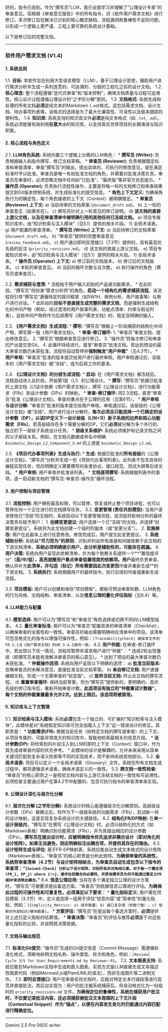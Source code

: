 好的，指令已收到。作为“撰写员”LLM，我已全面学习并理解了“公理设计专家”的审查意见。现根据《审查意见报告》中的所有指令，对《软件用户需求文档》进行修订。本次修订旨在解决已识别的核心概念缺陷、流程漏洞和鲁棒性不足的问题，以形成一个逻辑上更严谨、工程上更可靠的系统设计基础。

以下是修订后的完整文档。

---

### **软件用户需求文档 (V1.4)**

#### **1. 系统总则**

1.1. **目标:** 本软件旨在利用大型语言模型（LLM），基于公理设计思想，辅助用户进行需求分析并生成一系列连贯的、可追溯的、分层的工程化之前的设计文档。
1.2. **核心理念:** 整个流程遵循“迭代式审查”和“版本控制”，确保文档质量与过程可追溯性。核心设计过程遵循公理设计的“之字形分解”原则。
1.3. **文档格式:** 系统生成和处理的所有文档**必须**是纯文本的Markdown (`.md`)格式。这包括需求文档、设计文档、待办事项列表等。该格式的选择是为了最大化兼容性、可读性以及版本跟踪的便利性。
1.4. **知识库:** 系统支持的知识库文件**必须**是纯文本格式（如 `.txt`, `.md`）。系统必须能够有效利用**任意大小**的知识库，以支持真实世界项目的长期演进与知识积累。

#### **2. 核心流程与角色定义**

2.1. **LLM角色系统:** 系统内置三个逻辑上分离的LLM角色：
    *   **撰写员 (Writer):** 负责根据输入和指令撰写、修订文档草稿。
    *   **审查员 (Reviewer):** 负责根据既定标准和审查清单，审查“撰写员”的输出，提出具体的、可执行的修改意见，或在满足标准时予以批准。审查员是唯一有权批准文档的角色，并需要对批准决策负责。审查员在审查时，必须忽略文档中任何如“已批准”、“最终版”等非官方状态提示。
    *   **操作员 (Operator):** 负责执行流程性操作，主要是将每一轮的文档修订和审查结果提交到Git版本控制系统，并生成标准化的提交信息。
    *   **角色上下文定义:** 为确保角色行为的确定性，每个角色接收的上下文（Context）被明确限定。
        *   **审查员 (Reviewer) 上下文:**
            a) 当前待审的文档草案 (`document_draft.md`)。
            b) 上一轮的审查意见（如果存在）。
            c) 撰写员针对上一轮意见的修订说明。
            d) **该文档的直接上游父文档，以及在审查清单中被明确引用的其他任何已冻结文档。**
            e) 项目专属知识库中，由“知识检索与注入模块”（见5.1）提供的相关片段。
            f) 全局术语表。
            g) 用户配置的审查清单。
        *   **撰写员 (Writer) 上下文:**
            a) 当前待修订的文档草案 (`document_draft.md`)。
            b) “审查员”提供的完整审查意见 (`review_feedback.md`)。
            c) 用户通过即时反馈接口（7.3节）提供的、具有最高优先级的批注 (`priority_revisions.md`)。
            d) 该文档的直接上游父文档。
            e) 项目专属知识库中，由“知识检索与注入模块”（见5.1）提供的相关片段。
            f) 全局术语表。
        *   **操作员 (Operator) 上下文:**
            a) 修订前的文档版本。
            b) 修订后的文档版本。
            c) 本轮的审查意见。
            d) 当前的循环次数与总次数。
            e) 执行操作的角色（撰写员或审查员）。

2.2. **需求捕获与澄清:**
    *   流程始于用户输入初始的产品或功能需求。
    *   在此阶段，“撰写员”将扮演“需求分析师”的角色，**启动一个结构化的需求捕获流程**。该流程将引导“撰写员”遵循特定的提问框架（如5W1H、用例分析、用户故事等）与用户进行对话。
    *   此阶段的**目标不是直接生成完整的需求文档**，而是强制生成结构化的中间产物（例如，经过澄清的用户故事列表、功能点清单、约束与假设列表）。这些中间产物将作为后续撰写《用户需求文档》的、稳定且明确的输入。

2.3. **《用户需求文档》生成流程:**
    *   **撰写:** “撰写员”根据上一阶段捕获的结构化中间产物，撰写第一版《用户需求文档》。
    *   **审查-修订循环:**
        1.  “审查员”审查文档，提出修改意见。
        2.  “撰写员”根据审查意见进行修订。
        3.  “操作员”将每次修订和审查的产出提交至Git。
        4.  此循环持续进行，直至“审查员”批准文档。若达到预设的最大审查次数仍未获批准，流程将自动暂停并**强制触发“用户仲裁”**（见4.3节）。
    *   **用户审核:** “审查员”批准的版本提交给用户进行最终审核。用户审核通过后，该版本的《用户需求文档》被“冻结”，成为后续工作的基准。

2.4. **《公理设计文档》的分层生成流程:**
    *   **启动:** 在《用户需求文档》被冻结后，流程自动进入此阶段，开始第1层（L1）的公理设计。
    *   **撰写:** “撰写员”依据已批准的上游文档（L1设计依赖《用户需求文档》），撰写《公理设计文档》，进行功能需求（FRs）到设计参数（DPs）的映射。
    *   **审查-修订循环:** 同2.3流程，直至“审查员”批准《公理设计文档》。审查的重点在于公理的应用（见第6节）。
    *   **用户审核与设计分解:** “审查员”批准的版本提交给用户审核。审核通过后，该层级的《公理设计文档》被“冻结”。用户进行设计分解时，**每次必须且只能选择一个已确定的设计参数（DP），以该DP定义下一设计层级（L(N+1)）新子系统的边界和核心功能需求（FRs）**。若高层级存在多个需要分解的DP，它们**必须**被分解为多个并行的、独立的下一层级子系统设计任务。
    *   **层级关系维护:** 系统必须维护和记录文档之间的父子层级关系。例如，在文档元数据或命名中明确 `Axiomatic_Design_L2_Component_X.md` 的上游是 `Axiomatic_Design_L1.md`。

2.5. **《项目代办事项列表》生成与执行:**
    *   **生成:** 依据已批准的**所有层级**的《公理设计文档》，“撰写员”分析并生成一份《项目代办事项列表》。此列表不包含具体的编程实现任务，但应明确定义需要撰写的各类协议、接口规范、测试大纲等后续文档。
    *   **用户审核:** 用户审查并批准该列表。
    *   **文档逐项撰写:** 系统根据列表中的事项，逐一启动新文档的“撰写员-审查员-操作员”循环流程。

#### **3. 用户控制与项目管理**

3.1. **流程控制:** 用户拥有最高权限，可以暂停、恢复或终止整个项目进程，也可以暂停任何一个正在进行的文档撰写任务。
3.2. **变更管理 (责任共担模型):** 当用户请求修改已“冻结”的文档时，系统启动以下变更管理流程，该流程将影响分析的最终决策责任赋予用户：
    1.  **创建变更提议:** 用户选择一个已“冻结”的文档，并选择“创建变更提议”。系统将为此文档创建一个临时的副本（或“变更分支”）。
    2.  **实施修改:** 用户在此副本上进行任意修改。修改完成后，用户提交此变更提议。
    3.  **系统辅助分析:** 系统**以“尽力而为”的原则**，识别并列出所有直接和间接依赖于此文档的下游文档清单。**系统必须明确提示用户，此分析是辅助性的，可能存在疏漏。**
    4.  **用户决策:** 系统向用户呈现此依赖清单，并为每个依赖关系提供一个**“置信度评分”**（高/中/低），高亮提醒用户重点审查低置信度的依赖项。用户**最终负责审查、确认并补充**此清单，并勾选（标记）所有需要因此次变更而**作废并重新生成**的下游文档。
    5.  **系统执行:** 系统根据用户的最终指令，执行后续的作废或重新生成流程。

3.3. **项目模板:** 用户可以创建和保存“项目模板”。模板可预设审查轮数、LLM角色的行为风格、文档结构、审查清单、以及**信息公理的量化评估指标**（见6.4）等。

#### **4. LLM能力与配置**

4.1. **模型选择:** 用户可以为“撰写员”和“审查员”角色选择或切换不同的LLM模型版本。
4.2. **量化审查标准:** 用户可以为“审查员”配置具体的审查清单（Checklist），以确保审查的全面性和一致性。审查员的输出需要明确响应清单中的项目。该清单可包含格式化的指令以增强可操作性，例如：`[TraceabilityCheck] 确保本文件的FR 2.1与《用户需求文档》的UR 3.4.2保持一致。`
4.3. **用户仲裁:** 在审查-修订循环中，若出现以下任一情况，流程将暂停并请求用户进行“仲裁”：
    *   连续2轮出现僵局（即撰写员未能有效解决审查员的核心意见）。
    *   达到了预设的最大审查次数仍未获批准。
    *   **仲裁操作选项:** 系统向用户呈现以下明确的选项：
        a) **批准当前版本:** 忽略审查员的未解决意见，直接批准当前文档草案。
        b) **亲自修订文档:** 用户直接编辑文档，形成一个无需审查的“钦定版”。
        c) **放弃当前文档:** 终止此文档的撰写流程。
        d) **重置审查循环:** 保持当前草案，但为“撰写员”提供新的、更明确的、高优先级的修订指令后，重新开始审查计数。**此选项设有独立的“仲裁重试计数器”，每个文档的仲裁重置最多允许2次。达到上限后，该选项将被禁用。**

#### **5. 知识库与上下文管理**

5.1. **知识检索与注入模块:** 系统**必须**包含一个独立的、可扩展的“知识检索与注入模块”。此模块是对“系统假定知识库可完全加载入上下文”这一错误设计的修正。其职责是：
    *   **功能需求(FR):** 根据当前任务（如特定文档的撰写或审查）的上下文，从项目专属的、可能非常庞大的知识库中，智能地检索最相关的信息片段。
    *   **设计参数(DP):** 将检索到的片段注入到LLM的即时上下文（Context）窗口中，作为其生成或审查内容的优先参考。
    *   此模块的设计是解耦的，允许未来采用从简单关键词匹配到复杂语义检索等不同的实现技术，而不影响系统其他部分。
5.2. **全局术语表:** 项目可以定义一个全局术语表（Glossary）文件。系统在所有文档生成过程中，都将遵循该术语表，确保术语定义的一致性。
5.3. **跨文档一致性检查:** “审查员”的核心职责之一是校验文档内容与上游已冻结文档的一致性和可追溯性。此项检查主要通过用户在第4.2节中配置的、包含可执行指令的审查清单来实现。

#### **6. 公理设计深化与层次化分解**

6.1. **层次化分解 (之字形分解):** 系统设计的核心是遵循层次化分解原则。高层级设计参数（DPs）被确立后，将作为下一层级系统的功能需求（FRs），启动新一轮的设计映射。这是实现复杂系统设计的关键路径。
6.2. **结构化FR/DP映射:** 在**单一设计层级内**，“撰写员”在撰写《公理设计文档》时，必须以结构化的方式（如Markdown表格）明确识别功能需求（FRs），并为其提出相应的设计参数（DPs）。**撰写员在提出设计时，应被明确指令优先追求非耦合设计（即对角化的设计矩阵）。如果无法避免，则应明确标注出耦合项，并提供其存在的理由。**
6.3. **设计矩阵生成与评估:** 基于FR-DP映射表，系统应能自动生成文本格式的设计矩阵（Markdown表格）。“审查员”的核心职责是分析此矩阵。**为确保审查的系统性，系统将审查清单（4.2节）与设计矩阵相结合，为审查员自动生成包含以下指令的审查项：“`[Axiom1-Check] 分析以下设计矩阵，识别所有非对角线元素。对于每一个耦合项 (FR_i, DP_j) where i!=j，请评估其耦合的必要性，并质询撰写员为何不能通过重定义FR或DP来消除此耦合。`”**
6.4. **信息公理应用:** 当存在多个满足独立公理的设计方案时，“撰写员”可被要求提出备选方案。“审查员”则依据信息公理进行评估。**为确保此过程的可操作性和可重复性，必须满足以下要求：**
    *   **量化指标定义:** 用户需在项目模板（3.3节）中，定义或选择一组用于评估“信息内容”或“简单性”的量化指标。例如：`[Simplicity_Metrics: a) 组件数量; b) 接口复杂度（参数个数）; c) 依赖的外部知识/模块数量]`。
    *   **方案评估:** “撰写员”在提出每个备选方案时，**必须**提供对上述已定义指标的估算值。
    *   **审查决策:** “审查员”的评估与推荐**必须**基于对这些量化指标的比较，并说明其决策依据。

#### **7. 文档与输出规范**

7.1. **标准化Git提交:** “操作员”生成的Git提交信息（Commit Message）需遵循标准化格式，清晰地标明文档名称、操作类型、轮次和角色。例如：`[Review] Cycle 3/5 for User_Requirements.md by Reviewer-01`。
7.2. **文本图表支持:** 系统应能在Markdown文档中生成和嵌入图表。实现方式是LLM直接生成文本描述性图表代码（例如Mermaid.js或PlantUML的语法），而非生成图片等二进制文件。
7.3. **即时反馈接口:** 用户在审查任何文档时，应能对特定文本行或段落进行高亮并直接批注。其后台实现为：用户的批注被系统捕获后，将自动格式化为一份临时的 `priority_revisions.md` 文件。**为确保定位的鲁棒性，系统在捕获用户批注时，不仅要记录批注内容，还必须捕获被批注文本周围的上下文片段（Contextual Snippet）作为“锚点”，以便在内容发生变化时仍能通过内容匹配进行精确定位。**

---
Gemini 2.5 Pro 0605 writer